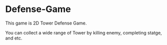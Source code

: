 # Defense-Game

This game is 2D Tower Defense Game.

You can collect a wide range of Tower by killing enemy, completing statge, and etc.
